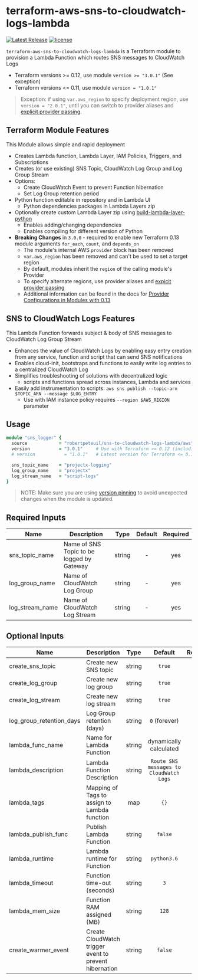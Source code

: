# terraform-aws-sns-to-cloudwatch-logs-lambda

[![Latest Release](https://img.shields.io/github/release/robertpeteuil/terraform-aws-sns-to-cloudwatch-logs-lambda.svg)](https://github.com/robertpeteuil/terraform-aws-sns-to-cloudwatch-logs-lambda) [![license](https://img.shields.io/github/license/robertpeteuil/terraform-aws-sns-to-cloudwatch-logs-lambda.svg?colorB=2067b8)](https://github.com/robertpeteuil/terraform-aws-sns-to-cloudwatch-logs-lambda)

`terraform-aws-sns-to-cloudwatch-logs-lambda` is a Terraform module to provision a Lambda Function which routes SNS messages to CloudWatch Logs

- Terraform versions >= 0.12, use module `version >= "3.0.1"` (See exception)
- Terraform versions <= 0.11, use module `version = "1.0.1"`

> Exception: if using `var.aws_region` to specify deployment region, use `version = "2.0.1"`, until you can switch to provider aliases and [explicit provider passing](https://www.terraform.io/docs/configuration/modules.html#passing-providers-explicitly).

## Terraform Module Features

This Module allows simple and rapid deployment

- Creates Lambda function, Lambda Layer, IAM Policies, Triggers, and Subscriptions
- Creates (or use existing) SNS Topic, CloudWatch Log Group and Log Group Stream
- Options:
  - Create CloudWatch Event to prevent Function hibernation
  - Set Log Group retention period
- Python function editable in repository and in Lambda UI
  - Python dependencies packages in Lambda Layers zip
- Optionally create custom Lambda Layer zip using [build-lambda-layer-python](https://github.com/robertpeteuil/build-lambda-layer-python)
  - Enables adding/changing dependencies
  - Enables compiling for different version of Python
- **Breaking Changes** in `3.0.0` - required to enable new Terraform 0.13 module arguments `for_each`, `count`, and `depends_on`
  - The module's internal AWS `provider` block has been removed
  - `var.aws_region` has been removed and can't be used to set a target region
  - By default, modules inherit the `region` of the calling module's Provider
  - To specify alternate regions, use provider aliases and [expicit provider passing](https://www.terraform.io/docs/configuration/modules.html#passing-providers-explicitly)
  - Additional information can be found in the docs for [Provider Configurations in Modules with 0.13](https://github.com/hashicorp/terraform/blob/master/website/docs/configuration/modules.html.md#providers-within-modules)

## SNS to CloudWatch Logs Features

This Lambda Function forwards subject & body of SNS messages to CloudWatch Log Group Stream

- Enhances the value of CloudWatch Logs by enabling easy entry creation from any service, function and script that can send SNS notifications
- Enables cloud-init, bootstraps and functions to easily write log entries to a centralized CloudWatch Log
- Simplifies troubleshooting of solutions with decentralized logic
  - scripts and functions spread across instances, Lambda and services
- Easily add instrumentation to scripts: `aws sns publish --topic-arn $TOPIC_ARN --message $LOG_ENTRY`
  - Use with IAM instance policy requires `--region $AWS_REGION` parameter

## Usage

``` ruby
module "sns_logger" {
  source            = "robertpeteuil/sns-to-cloudwatch-logs-lambda/aws"
  version           = "3.0.1"     # Use with Terraform >= 0.12 (including 0.13)
  # version           = "1.0.1"   # Latest version for Terraform <= 0.11

  sns_topic_name    = "projectx-logging"
  log_group_name    = "projectx"
  log_stream_name   = "script-logs"
}
```

> NOTE: Make sure you are using [version pinning](https://www.terraform.io/docs/modules/usage.html#module-versions) to avoid unexpected changes when the module is updated.

## Required Inputs

| Name | Description | Type | Default | Required |
|------|-------------|:----:|:-----:|:-----:|
| sns_topic_name | Name of SNS Topic to be logged by Gateway | string | - | yes |
| log_group_name | Name of CloudWatch Log Group | string | - | yes |
| log_stream_name | Name of CloudWatch Log Stream | string | - | yes |

## Optional Inputs

| Name | Description | Type | Default | Required |
|------|-------------|:----:|:-----:|:-----:|
| create_sns_topic | Create new SNS topic | string | `true` | no |
| create_log_group | Create new log group | string | `true` | no |
| create_log_stream | Create new log stream | string | `true` | no |
| log_group_retention_days | Log Group retention (days) | string | `0` (forever) | no |
| lambda_func_name | Name for Lambda Function | string | dynamically calculated | no |
| lambda_description | Lambda Function Description | string | `Route SNS messages to CloudWatch Logs` | no |
| lambda_tags | Mapping of Tags to assign to Lambda function | map | `{}` | no |
| lambda_publish_func | Publish Lambda Function | string | `false` | no |
| lambda_runtime | Lambda runtime for Function | string | `python3.6` | no |
| lambda_timeout | Function time-out (seconds) | string | `3` | no |
| lambda_mem_size | Function RAM assigned (MB) | string | `128` | no |
| create_warmer_event | Create CloudWatch trigger event to prevent hibernation | string | `false` | no |
